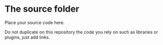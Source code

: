 # The **source** folder

Place your source code here.

Do not duplicate on this repository the code you rely on such as libraries or plugins, just add links.
